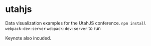 # utahjs

Data visualization examples for the UtahJS conference.
`npm install webpack-dev-server`
`webpack-dev-server` to run

Keynote also incuded.
